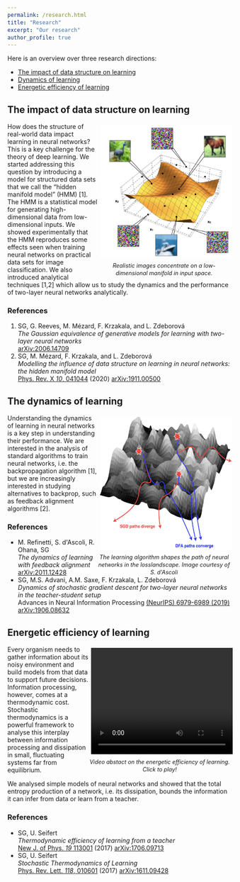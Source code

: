 ```yaml
---
permalink: /research.html
title: "Research"
excerpt: "Our research"
author_profile: true
---
```


Here is an overview over three research directions:
<ul>
  <li><a href="#structure">The impact of data structure on learning</a></li>
  <li><a href="#dynamics">Dynamics of learning</a></li>
  <li><a href="#efficiency">Energetic efficiency of learning</a></li>
</ul>

<h2 id="structure">The impact of data structure on learning</h2>

<p>
<div style="float:right; text-align:center; width:300px">
<img src="images/data_structure.png" alt="The hidden manifold"
    title="The hidden manifold" width="300" height="300" style="
    margin: 5px" /><br/>
<i style="font-size:90%">Realistic images concentrate on a low-dimensional
manifold in input space.</i>
</div>

How does the structure of real-world data impact learning in neural networks?
This is a key challenge for the theory of deep learning. We started addressing
this question by introducing a model for structured data sets that we call the
“hidden manifold model” (HMM) [1]. The HMM is a statistical model for generating
high-dimensional data from low-dimensional inputs. We showed experimentally that
the HMM reproduces some effects seen when training neural networks on practical
data sets for image classification. We also introduced analytical techniques
[1,2] which allow us to study the dynamics and the performance of two-layer
neural networks analytically.  </p>

### References

1. SG, G. Reeves, M. Mézard, F. Krzakala, and L. Zdeborová <br/>
  _The Gaussian equivalence of generative models for learning with two-layer neural networks_<br/>
  [arXiv:2006.14709](https://arxiv.org/abs/2006.14709)
2. SG, M. Mézard, F. Krzakala, and L. Zdeborová<br/>
  _Modelling the influence of data structure on learning in neural networks: the
  hidden manifold model_<br/>
  [Phys. Rev. X *10*, 041044](https://journals.aps.org/prx/abstract/10.1103/PhysRevX.10.041044)
  (2020) [arXiv:1911.00500](https://arxiv.org/abs/1909.11500)


<h2 id="dynamics">The dynamics of learning</h2>

<p>
<div style="float:right; text-align:center; width:300px">
<img src="images/dynamics.png" alt="The dynamics of learning"
    title="The dynamics of learning" width="300" height="300" style="
    margin: 5px" /><br/>
<i style="font-size:90%">The learning algorithm shapes the path of neural
networks in the losslandscape. Image courtesy of
S. d'Ascoli </i>
</div>

Understanding the dynamics of learning in neural networks is a key step in
understanding their performance. We are interested in the analysis of standard
algorithms to train neural networks, i.e. the backpropagation algorithm [1], but
we are increasingly interested in studying alternatives to backprop, such as
feedback alignment algorithms [2].  </p>

### References

- M. Refinetti, S. d'Ascoli, R. Ohana, SG<br/>
  _The dynamics of learning with feedback alignment_<br/>
  [arXiv:2011.12428](https://arxiv.org/abs/2011.12428)
- SG, M.S. Advani, A.M. Saxe, F. Krzakala, L. Zdeborová<br/>
  _Dynamics of stochastic gradient descent for two-layer neural networks in the teacher-student setup_<br/>
  Advances in Neural Information Processing [(NeurIPS) 6979-6989 (2019)](https://proceedings.neurips.cc/paper/2019/hash/cab070d53bd0d200746fb852a922064a-Abstract.html) [arXiv:1906.08632](https://arxiv.org/abs/1906.08632)



<h2 id="efficiency">Energetic efficiency of learning</h2>

<p>
<div style="float:right; text-align:center; width:320px">
<video width="320" height="240" controls style="
    margin: 5px" >
  <source src="files/NJP_video.mp4" type="video/mp4">
  <source src="files/NJP_video.webm" type="video/webm">
  Your browser does not support the video tag.
</video><br/>
<i style="font-size:90%">Video abstact on the energetic efficiency of learning. Click to play!</i>
</div>

Every organism needs to gather information about its noisy environment and build
models from that data to support future decisions. Information processing,
however, comes at a thermodynamic cost. Stochastic thermodynamics is a powerful
framework to analyse this interplay between information processing and
dissipation in small, fluctuating systems far from equilibrium.

We analysed simple models of neural networks and showed that the total entropy
production of a network, i.e. its dissipation, bounds the information it can
infer from data or learn from a teacher. </p>


### References

- SG, U. Seifert<br/>
  _Thermodynamic efficiency of learning from a teacher_<br/>
  [New J. of Phys. *19* 113001](https://iopscience.iop.org/article/10.1088/1367-2630/aa89ff/meta) (2017) [arXiv:1706.09713](https://arxiv.org/abs/1706.09713)
- SG, U. Seifert<br/>
  _Stochastic Thermodynamics of Learning_<br/>
  [Phys. Rev. Lett. *118*,
  010601](https://arxiv.org/ct?url=https%3A%2F%2Fdx.doi.org%2F10.1103%2FPhysRevLett.118.010601&v=dada96ea)
  (2017) [arXiv:1611.09428](https://arxiv.org/abs/1611.09428)

